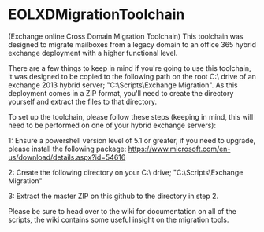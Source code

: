 # EOLXDMigrationToolchain
(Exchange online Cross Domain Migration Toolchain)
This toolchain was designed to migrate mailboxes from a legacy domain to an office 365 hybrid exchange deployment with a higher functional level.

There are a few things to keep in mind if you're going to use this toolchain, it was designed to be copied to the following path on the root C:\ drive of an exchange 2013 hybrid server; "C:\Scripts\Exchange Migration".
As this deployment comes in a ZIP format, you'll need to create the directory yourself and extract the files to that directory.

To set up the toolchain, please follow these steps (keeping in mind, this will need to be performed on one of your hybrid exchange servers):

1:  Ensure a powershell version level of 5.1 or greater, if you need to upgrade, please install the following package: https://www.microsoft.com/en-us/download/details.aspx?id=54616
  
2:  Create the following directory on your C:\ drive; "C:\Scripts\Exchange Migration"

3:  Extract the master ZIP on this github to the directory in step 2.


Please be sure to head over to the wiki for documentation on all of the scripts, the wiki contains some useful insight on the migration tools.
